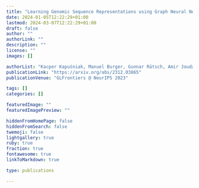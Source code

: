 ```yaml
---
title: "Learning Genomic Sequence Representations using Graph Neural Networks over De Bruijn Graphs"
date: 2024-01-05T12:22:29+01:00
lastmod: 2024-03-07T12:22:29+01:00
draft: false
author: ""
authorLink: ""
description: ""
license: ""
images: []

authorList: "Kacper Kapuśniak, Manuel Burger, Gunnar Rätsch, Amir Joudaki"
publicationLink: "https://arxiv.org/abs/2312.03865"
publicationVenue: "GLFrontiers @ NeurIPS 2023"

tags: []
categories: []

featuredImage: ""
featuredImagePreview: ""

hiddenFromHomePage: false
hiddenFromSearch: false
twemoji: false
lightgallery: true
ruby: true
fraction: true
fontawesome: true
linkToMarkdown: true

type: publications

---
```




